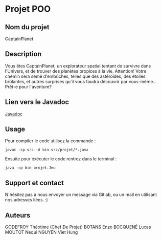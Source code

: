 # Projet POO

## Nom du projet
CaptainPlanet

## Description
Vous êtes CaptainPlanet, un explorateur spatial tentant de survivre dans l'Univers, et de trouver des planètes propices à la vie.
Attention! Votre chemin sera semé d'embûches, telles que des astéroïdes, des étoiles brûlantes, et autres surprises qu'il vous faudra découvrir par vous-même...
Prêt-e pour l'aventure?

## Lien vers le Javadoc
[Javadoc](https://gitlab.d101.univ-nantes.fr/E180869X/POO22_385K_C/-/blob/main/doc/index.html)


## Usage
Pour compiler le code utilisez la commande :
```
javac -cp src -d bin src/projet/*.java
```

Ensuite pour éxécuter le code rentrez dans le terminal :
```
java -cp bin projet.Jeu
```

## Support et contact
N'hésitez pas à nous envoyer un message via Gitlab, ou un mail en utilisant nos adresses liées. :)

## Auteurs
GODEFROY Théotime (Chef De Projet)
BOTANS Enzo
BOCQUENÉ Lucas
MOUTOT Nequi
NGUYEN Viet Hung

